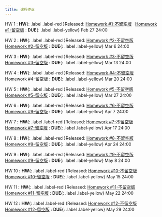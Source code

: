 ```yaml
---
title: 课程作业
---
```



HW 1
:  **HW**{: .label .label-red }Released: [Homework #1-不留空版](https://basics.sjtu.edu.cn/~yangqizhe/pdf/la2025s/homework/LA-hw1-noblank.pdf) &nbsp; [Homework #1-留空版](https://basics.sjtu.edu.cn/~yangqizhe/pdf/la2025s/homework/LA-hw1-blank.pdf)
:  **DUE**{: .label .label-yellow} Feb 27 24:00

HW 2
:  **HW**{: .label .label-red }Released: [Homework #2-不留空版](https://basics.sjtu.edu.cn/~yangqizhe/pdf/la2025s/homework/LA-hw2-noblank.pdf) &nbsp; [Homework #2-留空版](https://basics.sjtu.edu.cn/~yangqizhe/pdf/la2025s/homework/LA-hw2-blank.pdf)
:  **DUE**{: .label .label-yellow} Mar 6 24:00

HW 3
:  **HW**{: .label .label-red }Released: [Homework #3-不留空版](https://basics.sjtu.edu.cn/~yangqizhe/pdf/la2025s/homework/LA-hw3-noblank.pdf) &nbsp; [Homework #3-留空版](https://basics.sjtu.edu.cn/~yangqizhe/pdf/la2025s/homework/LA-hw3-blank.pdf)
:  **DUE**{: .label .label-yellow} Mar 13 24:00

HW 4
:  **HW**{: .label .label-red }Released: [Homework #4-不留空版](https://basics.sjtu.edu.cn/~yangqizhe/pdf/la2025s/homework/LA-hw4-noblank.pdf) &nbsp; [Homework #4-留空版](https://basics.sjtu.edu.cn/~yangqizhe/pdf/la2025s/homework/LA-hw4-blank.pdf)
:  **DUE**{: .label .label-yellow} Mar 20 24:00

HW 5
:  **HW**{: .label .label-red }Released: [Homework #5-不留空版](https://basics.sjtu.edu.cn/~yangqizhe/pdf/la2025s/homework/LA-hw5-noblank.pdf) &nbsp; [Homework #5-留空版](https://basics.sjtu.edu.cn/~yangqizhe/pdf/la2025s/homework/LA-hw5-blank.pdf)
:  **DUE**{: .label .label-yellow} Mar 27 24:00

HW 6
:  **HW**{: .label .label-red }Released: [Homework #6-不留空版](https://basics.sjtu.edu.cn/~yangqizhe/pdf/la2025s/homework/LA-hw6-noblank.pdf) &nbsp; [Homework #6-留空版](https://basics.sjtu.edu.cn/~yangqizhe/pdf/la2025s/homework/LA-hw6-blank.pdf)
:  **DUE**{: .label .label-yellow} Apr 7 24:00

HW 7
:  **HW**{: .label .label-red }Released: [Homework #7-不留空版](https://basics.sjtu.edu.cn/~yangqizhe/pdf/la2025s/homework/LA-hw7-noblank.pdf) &nbsp; [Homework #7-留空版](https://basics.sjtu.edu.cn/~yangqizhe/pdf/la2025s/homework/LA-hw7-blank.pdf)
:  **DUE**{: .label .label-yellow} Apr 17 24:00

HW 8
:  **HW**{: .label .label-red }Released: [Homework #8-不留空版](https://basics.sjtu.edu.cn/~yangqizhe/pdf/la2025s/homework/LA-hw8-noblank.pdf) &nbsp; [Homework #8-留空版](https://basics.sjtu.edu.cn/~yangqizhe/pdf/la2025s/homework/LA-hw8-blank.pdf)
:  **DUE**{: .label .label-yellow} Apr 24 24:00

HW 9
:  **HW**{: .label .label-red }Released: [Homework #9-不留空版](https://basics.sjtu.edu.cn/~yangqizhe/pdf/la2025s/homework/LA-hw9-noblank.pdf) &nbsp; [Homework #9-留空版](https://basics.sjtu.edu.cn/~yangqizhe/pdf/la2025s/homework/LA-hw9-blank.pdf)
:  **DUE**{: .label .label-yellow} May 8 24:00

HW 10
:  **HW**{: .label .label-red }Released: [Homework #10-不留空版](https://basics.sjtu.edu.cn/~yangqizhe/pdf/la2025s/homework/LA-hw10-noblank.pdf) &nbsp; [Homework #10-留空版](https://basics.sjtu.edu.cn/~yangqizhe/pdf/la2025s/homework/LA-hw10-blank.pdf)
:  **DUE**{: .label .label-yellow} May 15 24:00

HW 11
:  **HW**{: .label .label-red }Released: [Homework #11-不留空版](https://basics.sjtu.edu.cn/~yangqizhe/pdf/la2025s/homework/LA-hw11-noblank.pdf) &nbsp; [Homework #11-留空版](https://basics.sjtu.edu.cn/~yangqizhe/pdf/la2025s/homework/LA-hw11-blank.pdf)
:  **DUE**{: .label .label-yellow} May 22 24:00

HW 12
:  **HW**{: .label .label-red }Released: [Homework #12-不留空版](https://basics.sjtu.edu.cn/~yangqizhe/pdf/la2025s/homework/LA-hw12-noblank.pdf) &nbsp; [Homework #12-留空版](https://basics.sjtu.edu.cn/~yangqizhe/pdf/la2025s/homework/LA-hw12-blank.pdf)
:  **DUE**{: .label .label-yellow} May 29 24:00